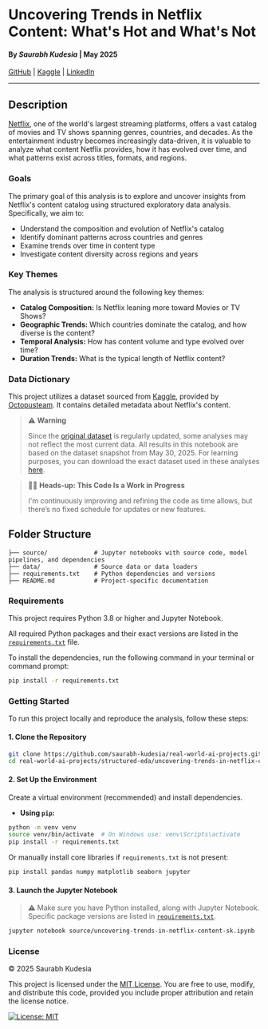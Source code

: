 # Uncovering Trends in Netflix Content: What's Hot and What's Not
#### By *Saurabh Kudesia* | May 2025
[GitHub](https://github.com/saurabh-kudesia) | [Kaggle](https://www.kaggle.com/saurabhkudesia) | [LinkedIn](https://www.linkedin.com/in/saurabhkudesia/)

---
## Description
[Netflix](http://netflix.com/), one of the world's largest streaming platforms, offers a vast catalog of movies and TV shows spanning genres, countries, and decades. As the entertainment industry becomes increasingly data-driven, it is valuable to analyze what content Netflix provides, how it has evolved over time, and what patterns exist across titles, formats, and regions.

### Goals
The primary goal of this analysis is to explore and uncover insights from Netflix's content catalog using structured exploratory data analysis. Specifically, we aim to:

- Understand the composition and evolution of Netflix's catalog  
- Identify dominant patterns across countries and genres  
- Examine trends over time in content type  
- Investigate content diversity across regions and years    

### Key Themes
The analysis is structured around the following key themes:

- **Catalog Composition:** Is Netflix leaning more toward Movies or TV Shows?  
- **Geographic Trends:** Which countries dominate the catalog, and how diverse is the content?  
- **Temporal Analysis:** How has content volume and type evolved over time?  
- **Duration Trends:** What is the typical length of Netflix content?

### Data Dictionary
This project utilizes a dataset sourced from
[Kaggle](https://www.kaggle.com/datasets/octopusteam/full-netflix-dataset), provided by [Octopusteam](https://www.kaggle.com/octopusteam). It contains detailed metadata about Netflix's content.

> ⚠️ **Warning**
>
> Since the [original dataset](https://www.kaggle.com/datasets/octopusteam/full-netflix-dataset) is regularly updated, some analyses may not reflect the most current data. All results in this notebook are based on the dataset snapshot from May 30, 2025. For learning purposes, you can download the exact dataset used in these analyses [here](./data).

> 🔧🚧 **Heads-up: This Code Is a Work in Progress**
>
> I'm continuously improving and refining the code as time allows, but there’s no fixed schedule for updates or new features.

## Folder Structure
```
├── source/             # Jupyter notebooks with source code, model pipelines, and dependencies
├── data/               # Source data or data loaders
├── requirements.txt    # Python dependencies and versions
├── README.md           # Project-specific documentation
```
### Requirements
This project requires Python 3.8 or higher and Jupyter Notebook.

All required Python packages and their exact versions are listed in the [`requirements.txt`](./requirements.txt) file.

To install the dependencies, run the following command in your terminal or command prompt:

```bash
pip install -r requirements.txt
```
### Getting Started
To run this project locally and reproduce the analysis, follow these steps:

#### 1. Clone the Repository

```bash
git clone https://github.com/saurabh-kudesia/real-world-ai-projects.git
cd real-world-ai-projects/structured-eda/uncovering-trends-in-netflix-content/
````

#### 2. Set Up the Environment
Create a virtual environment (recommended) and install dependencies.

* **Using `pip`:**

```bash
python -m venv venv
source venv/bin/activate  # On Windows use: venv\Scripts\activate
pip install -r requirements.txt
```

Or manually install core libraries if `requirements.txt` is not present:

```bash
pip install pandas numpy matplotlib seaborn jupyter
```

#### 3. Launch the Jupyter Notebook
> ⚠️ Make sure you have Python installed, along with Jupyter Notebook.
> Specific package versions are listed in [`requirements.txt`](./requirements.txt).

```bash
jupyter notebook source/uncovering-trends-in-netflix-content-sk.ipynb
```

### License
© 2025 Saurabh Kudesia

This project is licensed under the [MIT License](https://opensource.org/licenses/MIT). You are free to use, modify, and distribute this code, provided you include proper attribution and retain the license notice.

[![License: MIT](https://img.shields.io/badge/License-MIT-blue.svg)](https://opensource.org/licenses/MIT)
